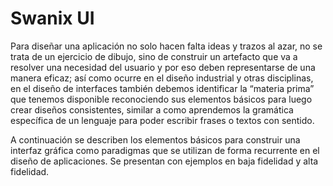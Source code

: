 <figure class="hero-large" style="--hero-image:url(https://source.unsplash.com/g-YsyUUwT9M/1800x600);"></figure>

# Swanix UI

Para diseñar una aplicación no solo hacen falta ideas y trazos al azar, no se trata de un ejercicio de dibujo, sino de construir un artefacto que va a resolver una necesidad del usuario y por eso deben representarse de una manera eficaz; así como ocurre en el diseño industrial y otras disciplinas, en el diseño de interfaces también debemos identificar la “materia prima” que tenemos disponible reconociendo sus elementos básicos para luego crear diseños consistentes, similar a como aprendemos la gramática específica de un lenguaje para poder escribir frases o textos con sentido. 

A continuación se describen los elementos básicos para construir una interfaz gráfica como paradigmas que se utilizan de forma recurrente en el diseño de aplicaciones. Se presentan con ejemplos en baja fidelidad y alta fidelidad.

